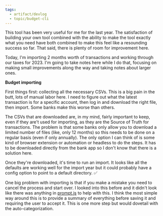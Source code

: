 ```yaml
---
tags:
  - artifact/devlog
  - topic/budget-cli
---
```


This tool has been very useful for me for the last year. The satisfaction of building your own tool combined with the ability to make the tool exactly what you need have both combined to make this feel like a resounding success so far. That said, there is plenty of room for improvement here. 

Today, I'm importing 2 months worth of transactions and working through our taxes for 2023. I'm going to take notes here while I do that, focusing on making small improvements along the way and taking notes about larger ones. 

**Budget importing**

First things first: collecting all the necessary CSVs. This is a big pain in the butt, lots of manual labor here. I need to figure out what the latest transaction is for a specific account, then log in and download the right file, then import. Some banks make this worse than others. 

The CSVs that are downloaded are, in my mind, fairly important to keep, even if they are't used for importing, as they are the Source of Truth for transactions. The problem is that some banks only allow you to download a limited number of files (like, only 12 months) so this needs to be done on a regular basis (even if only annually). The only option I can think of is some kind of browser extension or automation or headless to do the steps. It has to be downloaded directly from the bank app so I don't know that there is a solution here. 

Once they're downloaded, it's time to run an import. It looks like all the defaults are working well for the import year but it could probably have a config option to point to a default directory. ✅

One big problem with importing is that if you make a mistake you need to cancel the process and start over. I looked into this before and it didn't look like there was anything in [prompt.js](https://www.npmjs.com/package/prompt) to help with this. I think the most simple way around this is to provide a summary of everything before saving it and requiring the user to accept it. This is one more step but would dovetail with the auto-categorization.